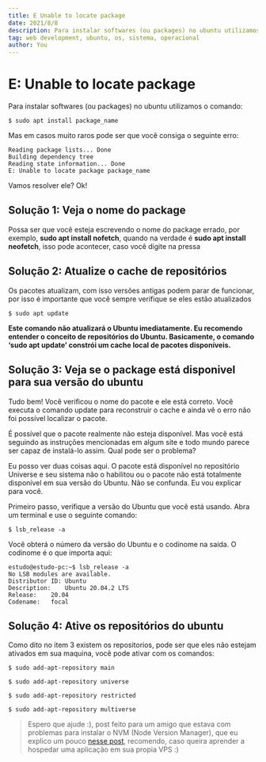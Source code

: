 ```yaml
---
title: E Unable to locate package
date: 2021/8/8
description: Para instalar softwares (ou packages) no ubuntu utilizamos comandos, Mas em casos muito raros pode ser que você consiga um erro muito chato, vamos aprender a resolver esse erro?
tag: web development, ubuntu, os, sistema, operacional
author: You
---
```

# E: Unable to locate package

Para instalar softwares (ou packages) no ubuntu utilizamos o comando:

```
$ sudo apt install package_name
```

Mas em casos muito raros pode ser que você consiga o seguinte erro:

```
Reading package lists... Done
Building dependency tree       
Reading state information... Done
E: Unable to locate package package_name
```

Vamos resolver ele? Ok!

## Solução 1: Veja o nome do package

Possa ser que você esteja escrevendo o nome do package errado, por exemplo, **sudo apt install nofetch**, quando na verdade é **sudo apt install neofetch**, isso pode acontecer, caso você digite na pressa

## Solução 2: Atualize o cache de repositórios

Os pacotes atualizam, com isso versões antigas podem parar de funcionar, por isso é importante que você sempre verifique se eles estão atualizados

```
$ sudo apt update
```

**Este comando não atualizará o Ubuntu imediatamente. Eu recomendo entender o conceito de repositórios do Ubuntu. Basicamente, o comando ‘sudo apt update’ constrói um cache local de pacotes disponíveis.**

## Solução 3: Veja se o package está disponivel para sua versão do ubuntu

Tudo bem! Você verificou o nome do pacote e ele está correto. Você executa o comando update para reconstruir o cache e ainda vê o erro não foi possível localizar o pacote.

É possível que o pacote realmente não esteja disponível. Mas você está seguindo as instruções mencionadas em algum site e todo mundo parece ser capaz de instalá-lo assim. Qual pode ser o problema?

Eu posso ver duas coisas aqui. O pacote está disponível no repositório Universe e seu sistema não o habilitou ou o pacote não está totalmente disponível em sua versão do Ubuntu. Não se confunda. Eu vou explicar para você.

Primeiro passo, verifique a versão do Ubuntu que você está usando. Abra um terminal e use o seguinte comando:

```
$ lsb_release -a
```

Você obterá o número da versão do Ubuntu e o codinome na saída. O codinome é o que importa aqui:

```
estudo@estudo-pc:~$ lsb_release -a
No LSB modules are available.
Distributor ID:	Ubuntu
Description:	Ubuntu 20.04.2 LTS
Release:	20.04
Codename:	focal
```

## Solução 4: Ative os repositórios do ubuntu

Como dito no item 3 existem os repositorios, pode ser que eles não estejam ativados em sua maquina, você pode ativar com os comandos:

```
$ sudo add-apt-repository main
```
```
$ sudo add-apt-repository universe
```
```
$ sudo add-apt-repository restricted
```
```
$ sudo add-apt-repository multiverse
```

> Espero que ajude :), post feito para um amigo que estava com problemas para instalar o NVM (Node Version Manager), que eu explico um pouco [nesse post](/posts/vps), recomendo, caso queira aprender a hospedar uma aplicação em sua propia VPS :)